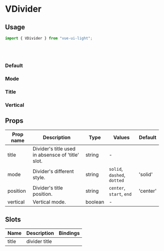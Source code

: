 # VDivider

## Usage

```js
import { VDivider } from "vue-ui-light";
```

<br/>
<br/>

### Default

<example>
<template v-slot:preview>
	<v-divider class="my-8" />
	<v-divider class="my-8" />
	<v-divider class="my-8" />
</template>
<template v-slot:source>

```html
<v-divider />
<v-divider />
<v-divider />
```

</template>
</example>

### Mode

<example>
<template v-slot:preview>
	<v-divider class="my-8" mode="solid" />
	<v-divider class="my-8" mode="dashed" />
	<v-divider class="my-8" mode="dotted" />
</template>
<template v-slot:source>

```html
<v-divider mode="solid" />
<v-divider mode="dashed" />
<v-divider mode="dotted" />
```

</template>
</example>

### Title

<example>
<template v-slot:preview>
	<v-divider title="Divider" position="start" />
	<v-divider title="Divider" position="center" />
	<v-divider title="Divider" position="end" />
</template>
<template v-slot:source>

```html
<v-divider title="Divider" position="start" />
<v-divider title="Divider" position="center" />
<v-divider title="Divider" position="end" />
```

</template>
</example>

### Vertical

<example minHeight="400">
<template v-slot:preview>
	<v-divider mode="dashed" vertical />
</template>
<template v-slot:source>

```html
<v-divider mode="dashed" vertical />
```

</template>
</example>

## Props

| Prop name | Description                                       | Type    | Values                      | Default  |
| --------- | ------------------------------------------------- | ------- | --------------------------- | -------- |
| title     | Divider's title used in absensce of 'title' slot. | string  | -                           |          |
| mode      | Divider's different style.                        | string  | `solid`, `dashed`, `dotted` | 'solid'  |
| position  | Divider's title position.                         | string  | `center`, `start`, `end`    | 'center' |
| vertical  | Vertical mode.                                    | boolean | -                           |          |

## Slots

| Name  | Description   | Bindings |
| ----- | ------------- | -------- |
| title | divider title |          |
